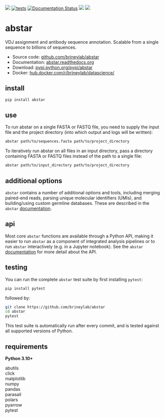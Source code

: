 ![](https://img.shields.io/pypi/v/abstar.svg?colorB=blue)
[![tests](https://github.com/brineylab/abstar/actions/workflows/pytest.yml/badge.svg)](https://github.com/brineylab/abstar/actions/workflows/pytest.yml)
[![Documentation Status](https://readthedocs.org/projects/abstar/badge/?version=latest)](https://abstar.readthedocs.io/en/latest/?badge=latest)
![](https://img.shields.io/pypi/pyversions/abstar.svg)
![](https://img.shields.io/badge/license-MIT-blue.svg)

# abstar  
  
VDJ assignment and antibody sequence annotation. Scalable from a single sequence to billions of sequences.  
  
  - Source code: [github.com/brineylab/abstar](https://github.com/brineylab/abstar)  
  - Documentation: [abstar.readthedocs.org](http://abstar.readthedocs.org)  
  - Download: [pypi.python.org/pypi/abstar](https://pypi.python.org/pypi/abstar)  
  - Docker: [hub.docker.com/r/brineylab/datascience/](https://hub.docker.com/r/brineylab/datascience/)  
  
## install  
``` bash
pip install abstar
```  
  
## use  

To run abstar on a single FASTA or FASTQ file, you need to supply the input file and the project directory (into which output and logs will be written):  
``` bash
abstar path/to/sequences.fasta path/to/project_directory
```

To iteratively run abstar on all files in an input directory, pass a directory containing FASTA or FASTQ files instead of the path to a single file:  
``` bash
abstar path/to/input_directory path/to/project_directory
```
  
  
## additional options  
`abstar` contains a number of additional options and tools, including merging paired-end reads, parsing unique molecular identifiers (UMIs), and building/using custom germline databases. These are described in the `abstar` [documentation](http://abstar.readthedocs.org).  
  

## api  
Most core `abstar` functions are available through a Python API, making it easier to run `abstar` as a component of integrated analysis pipelines or to run `abstar` interactively (e.g. in a Jupyter notebook). See the `abstar` [documentation](http://abstar.readthedocs.org) for more detail about the API.  
  

## testing  
You can run the complete `abstar` test suite by first installing `pytest`:
``` bash
pip install pytest
```

followed by:

``` bash
git clone https://github.com/brineylab/abstar
cd abstar
pytest
```

This test suite is automatically run after every commit, and is tested against all supported versions of Python.

  
## requirements  
**Python 3.10+**   
  
abutils  
click  
matplotlib  
numpy  
pandas  
parasail  
polars  
pyarrow  
pytest  
